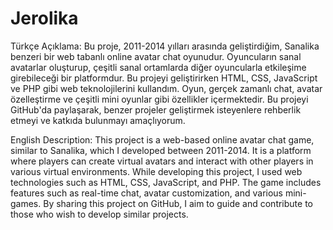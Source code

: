 # Jerolika

Türkçe Açıklama:
Bu proje, 2011-2014 yılları arasında geliştirdiğim, Sanalika benzeri bir web tabanlı online avatar chat oyunudur. Oyuncuların sanal avatarlar oluşturup, çeşitli sanal ortamlarda diğer oyuncularla etkileşime girebileceği bir platformdur. Bu projeyi geliştirirken HTML, CSS, JavaScript ve PHP gibi web teknolojilerini kullandım. Oyun, gerçek zamanlı chat, avatar özelleştirme ve çeşitli mini oyunlar gibi özellikler içermektedir. Bu projeyi GitHub'da paylaşarak, benzer projeler geliştirmek isteyenlere rehberlik etmeyi ve katkıda bulunmayı amaçlıyorum.


English Description:
This project is a web-based online avatar chat game, similar to Sanalika, which I developed between 2011-2014. It is a platform where players can create virtual avatars and interact with other players in various virtual environments. While developing this project, I used web technologies such as HTML, CSS, JavaScript, and PHP. The game includes features such as real-time chat, avatar customization, and various mini-games. By sharing this project on GitHub, I aim to guide and contribute to those who wish to develop similar projects.
